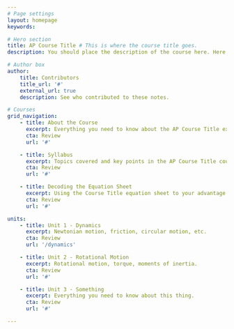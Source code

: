 ```yaml
---
# Page settings
layout: homepage
keywords:

# Hero section
title: AP Course Title # This is where the course title goes.
description: You should place the description of the course here. Here is our guide to the AP Course Title course. Lorem ipsum dolor sit amet, consectetur adipiscing elit. # This is a description of the course.

# Author box
author:
    title: Contributors
    title_url: '#'
    external_url: true
    description: See who contributed to these notes. 

# Courses
grid_navigation:
    - title: About the Course
      excerpt: Everything you need to know about the AP Course Title exam.
      cta: Review
      url: '#'

    - title: Syllabus
      excerpt: Topics covered and key points in the AP Course Title course.
      cta: Review
      url: '#'

    - title: Decoding the Equation Sheet
      excerpt: Using the Course Title equation sheet to your advantage.
      cta: Review
      url: '#'       

units:
    - title: Unit 1 - Dynamics
      excerpt: Newtonian motion, friction, circular motion, etc.
      cta: Review
      url: '/dynamics'

    - title: Unit 2 - Rotational Motion
      excerpt: Rotational motion, torque, moments of inertia.
      cta: Review
      url: '#'

    - title: Unit 3 - Something
      excerpt: Everything you need to know about this thing.
      cta: Review
      url: '#'

---
```

